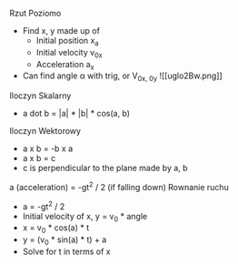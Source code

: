 Rzut Poziomo
- Find x, y made up of
	- Initial position x<sub>a</sub>
	- Initial velocity v<sub>0x</sub>
	- Acceleration a<sub>x</sub>
- Can find angle α with trig, or V<sub>0x, 0y</sub>
![[uglo2Bw.png]] 

Iloczyn Skalarny
- a dot b = |a| \* |b| \* cos(a, b)

Iloczyn Wektorowy
- a x b = -b x a
- a x b = c
- c is perpendicular to the plane made by a, b

a (acceleration) = -gt<sup>2</sup> / 2 (if falling down)
Rownanie ruchu
- a = -gt<sup>2</sup> / 2 
- Initial velocity of x, y = v<sub>0</sub> * angle
- x = v<sub>0</sub> * cos(a) * t
- y = (v<sub>0</sub> * sin(a) * t) + a
- Solve for t in terms of x 